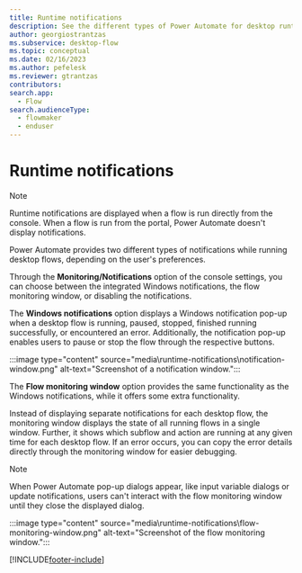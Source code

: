 ```yaml
---
title: Runtime notifications
description: See the different types of Power Automate for desktop runtime notifications.
author: georgiostrantzas
ms.subservice: desktop-flow
ms.topic: conceptual
ms.date: 02/16/2023
ms.author: pefelesk
ms.reviewer: gtrantzas
contributors:
search.app: 
  - Flow 
search.audienceType: 
  - flowmaker
  - enduser
---
```


# Runtime notifications

> [!NOTE]
> Runtime notifications are displayed when a flow is run directly from the console. When a flow is run from the portal, Power Automate doesn't display notifications.

Power Automate provides two different types of notifications while running desktop flows, depending on the user's preferences.

Through the **Monitoring/Notifications** option of the console settings, you can choose between the integrated Windows notifications, the flow monitoring window, or disabling the notifications.

The **Windows notifications** option displays a Windows notification pop-up when a desktop flow is running, paused, stopped, finished running successfully, or encountered an error. Additionally, the notification pop-up enables users to pause or stop the flow through the respective buttons.

:::image type="content" source="media\runtime-notifications\notification-window.png" alt-text="Screenshot of a notification window.":::

The **Flow monitoring window** option provides the same functionality as the Windows notifications, while it offers some extra functionality.

Instead of displaying separate notifications for each desktop flow, the monitoring window displays the state of all running flows in a single window. Further, it shows which subflow and action are running at any given time for each desktop flow. If an error occurs, you can copy the error details directly through the monitoring window for easier debugging.

> [!NOTE]
> When Power Automate pop-up dialogs appear, like input variable dialogs or update notifications, users can't interact with the flow monitoring window until they close the displayed dialog.

:::image type="content" source="media\runtime-notifications\flow-monitoring-window.png" alt-text="Screenshot of the flow monitoring window.":::

[!INCLUDE[footer-include](../includes/footer-banner.md)]
